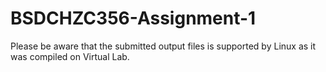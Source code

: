 # BSDCHZC356-Assignment-1

Please be aware that the submitted output files is supported by Linux as it was compiled on Virtual Lab.
